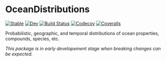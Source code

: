# OceanDistributions

[![Stable](https://img.shields.io/badge/docs-stable-blue.svg)](https://gaelforget.github.io/OceanDistributions.jl/stable)
[![Dev](https://img.shields.io/badge/docs-dev-blue.svg)](https://gaelforget.github.io/OceanDistributions.jl/dev)
[![Build Status](https://travis-ci.org/gaelforget/OceanDistributions.jl.svg?branch=master)](https://travis-ci.org/gaelforget/OceanDistributions.jl)
[![Codecov](https://codecov.io/gh/gaelforget/OceanDistributions.jl/branch/master/graph/badge.svg)](https://codecov.io/gh/gaelforget/OceanDistributions.jl)
[![Coveralls](https://coveralls.io/repos/github/gaelforget/OceanDistributions.jl/badge.svg?branch=master)](https://coveralls.io/github/gaelforget/OceanDistributions.jl?branch=master)

Probabilistic, geographic, and temporal distributions of ocean properties, compounds, species, etc. 

_This package is in early developement stage when breaking changes can be expected._